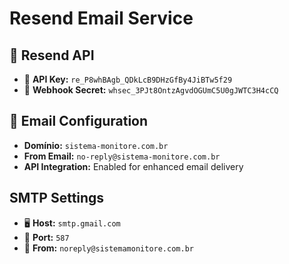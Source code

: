 
# Resend Email Service

## 📧 Resend API
- 🔑 **API Key:** `re_P8whBAgb_QDkLcB9DHzGfBy4JiBTw5f29`
- 🔐 **Webhook Secret:** `whsec_3PJt8OntzAgvdOGUmC5U0gJWTC3H4cCQ`

## 📧 Email Configuration
- **Domínio:** `sistema-monitore.com.br`
- **From Email:** `no-reply@sistema-monitore.com.br`
- **API Integration:** Enabled for enhanced email delivery

## SMTP Settings
- 🖥️ **Host:** `smtp.gmail.com`
- 🔌 **Port:** `587`
- 📧 **From:** `noreply@sistemamonitore.com.br`

